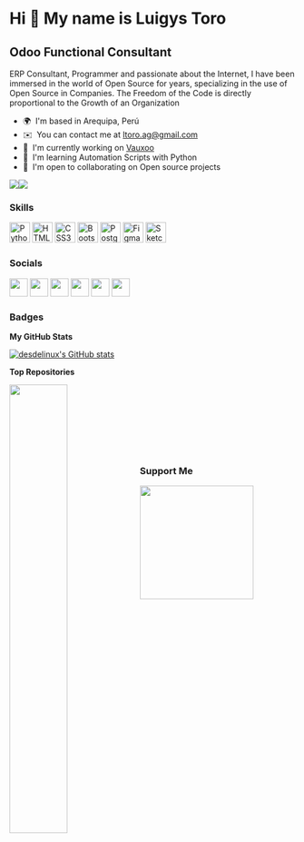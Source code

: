 Hi 👋 My name is Luigys Toro
============================

Odoo Functional Consultant
--------------------------

ERP Consultant, Programmer and passionate about the Internet, I have been immersed in the world of Open Source for years, specializing in the use of Open Source in Companies. The Freedom of the Code is directly proportional to the Growth of an Organization

* 🌍  I'm based in Arequipa, Perú
* ✉️  You can contact me at [ltoro.ag@gmail.com](mailto:ltoro.ag@gmail.com)
* 🚀  I'm currently working on [Vauxoo](http://www.vauxoo.com)
* 🧠  I'm learning Automation Scripts with Python
* 🤝  I'm open to collaborating on Open source projects

<a href="https://www.twitter.com/lagharto" target="_blank" rel="noreferrer"><img
src="https://img.shields.io/twitter/follow/lagharto?logo=twitter&style=for-the-badge&color=0891b2&labelColor=1c1917"
/></a><a href="https://www.github.com/desdelinux" target="_blank" rel="noreferrer"><img
src="https://img.shields.io/github/followers/desdelinux?logo=github&style=for-the-badge&color=0891b2&labelColor=1c1917" /></a>

### Skills

<p align="left">
<a href="https://www.python.org/" target="_blank" rel="noreferrer"><img src="https://raw.githubusercontent.com/danielcranney/readme-generator/main/public/icons/skills/python-colored.svg" width="36" height="36" alt="Python" /></a>
<a href="https://developer.mozilla.org/en-US/docs/Glossary/HTML5" target="_blank" rel="noreferrer"><img src="https://raw.githubusercontent.com/danielcranney/readme-generator/main/public/icons/skills/html5-colored.svg" width="36" height="36" alt="HTML5" /></a>
<a href="https://www.w3.org/TR/CSS/#css" target="_blank" rel="noreferrer"><img src="https://raw.githubusercontent.com/danielcranney/readme-generator/main/public/icons/skills/css3-colored.svg" width="36" height="36" alt="CSS3" /></a>
<a href="https://getbootstrap.com/" target="_blank" rel="noreferrer"><img src="https://raw.githubusercontent.com/danielcranney/readme-generator/main/public/icons/skills/bootstrap-colored.svg" width="36" height="36" alt="Bootstrap" /></a>
<a href="https://www.postgresql.org/" target="_blank" rel="noreferrer"><img src="https://raw.githubusercontent.com/danielcranney/readme-generator/main/public/icons/skills/postgresql-colored.svg" width="36" height="36" alt="PostgreSQL" /></a>
<a href="https://www.figma.com/" target="_blank" rel="noreferrer"><img src="https://raw.githubusercontent.com/danielcranney/readme-generator/main/public/icons/skills/figma-colored.svg" width="36" height="36" alt="Figma" /></a>
<a href="https://www.sketch.com/" target="_blank" rel="noreferrer"><img src="https://raw.githubusercontent.com/danielcranney/readme-generator/main/public/icons/skills/sketch-colored.svg" width="36" height="36" alt="Sketch" /></a>
</p>


### Socials

<p align="left"> <a href="https://www.facebook.com/luigys.toro.7" target="_blank" rel="noreferrer"><img src="https://raw.githubusercontent.com/danielcranney/readme-generator/main/public/icons/socials/facebook.svg" width="32" height="32" /></a> <a href="https://www.github.com/desdelinux" target="_blank" rel="noreferrer"><img src="https://raw.githubusercontent.com/danielcranney/readme-generator/main/public/icons/socials/github.svg" width="32" height="32" /></a> <a href="http://www.instagram.com/luigystoro" target="_blank" rel="noreferrer"><img src="https://raw.githubusercontent.com/danielcranney/readme-generator/main/public/icons/socials/instagram.svg" width="32" height="32" /></a> <a href="https://www.linkedin.com/in/luigystoro" target="_blank" rel="noreferrer"><img src="https://raw.githubusercontent.com/danielcranney/readme-generator/main/public/icons/socials/linkedin.svg" width="32" height="32" /></a> <a href="https://www.twitter.com/lagharto" target="_blank" rel="noreferrer"><img src="https://raw.githubusercontent.com/danielcranney/readme-generator/main/public/icons/socials/twitter.svg" width="32" height="32" /></a> <a href="https://www.youtube.com/c/UCAoYNRiCdqVGxAbNoiUODRg" target="_blank" rel="noreferrer"><img src="https://raw.githubusercontent.com/danielcranney/readme-generator/main/public/icons/socials/youtube.svg" width="32" height="32" /></a></p>

### Badges

<b>My GitHub Stats</b>

<a href="http://www.github.com/desdelinux"><img src="https://github-readme-stats.vercel.app/api?username=desdelinux&show_icons=true&hide=&count_private=true&title_color=0891b2&text_color=ffffff&icon_color=0891b2&bg_color=1c1917&hide_border=true&show_icons=true" alt="desdelinux's GitHub stats" /></a>

<b>Top Repositories</b>

<div width="100%" align="center"><a href="https://github.com/desdelinux/awesome-odoo" align="left"><img align="left" width="45%" src="https://github-readme-stats.vercel.app/api/pin/?username=desdelinux&repo=awesome-odoo&title_color=0891b2&text_color=ffffff&icon_color=0891b2&bg_color=1c1917&hide_border=true&locale=en" /></a></div><br /><br /><br /><br /><br /><br /><br />

### Support Me

<a href="https://www.buymeacoffee.com/desdelinux"><img src="https://cdn.buymeacoffee.com/buttons/v2/default-yellow.png" width="200" /></a>
